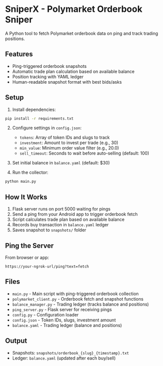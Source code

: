 # SniperX - Polymarket Orderbook Sniper

A Python tool to fetch Polymarket orderbook data on ping and track trading positions.

## Features

- Ping-triggered orderbook snapshots
- Automatic trade plan calculation based on available balance
- Position tracking with YAML ledger
- Human-readable snapshot format with best bids/asks

## Setup

1. Install dependencies:
```bash
pip install -r requirements.txt
```

2. Configure settings in `config.json`:
   - `tokens`: Array of token IDs and slugs to track
   - `investment`: Amount to invest per trade (e.g., 30)
   - `min_value`: Minimum order value filter (e.g., 20.0)
   - `sell_timeout`: Seconds to wait before auto-selling (default: 100)

3. Set initial balance in `balance.yaml` (default: $30)

4. Run the collector:
```bash
python main.py
```

## How It Works

1. Flask server runs on port 5000 waiting for pings
2. Send a ping from your Android app to trigger orderbook fetch
3. Script calculates trade plan based on available balance
4. Records buy transaction in `balance.yaml` ledger
5. Saves snapshot to `snapshots/` folder

## Ping the Server

From browser or app:
```
https://your-ngrok-url/ping?text=fetch
```

## Files

- `main.py` - Main script with ping-triggered orderbook collection
- `polymarket_client.py` - Orderbook fetch and snapshot functions
- `balance_manager.py` - Trading ledger (tracks balance and positions)
- `ping_server.py` - Flask server for receiving pings
- `config.py` - Configuration loader
- `config.json` - Token IDs, slugs, investment amount
- `balance.yaml` - Trading ledger (balance and positions)

## Output

- Snapshots: `snapshots/orderbook_{slug}_{timestamp}.txt`
- Ledger: `balance.yaml` (updated after each buy/sell)